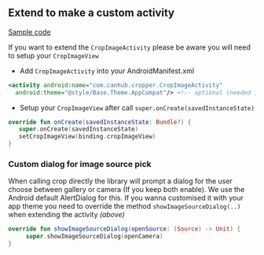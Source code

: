 ## Extend to make a custom activity
[Sample code](https://github.com/CanHub/Android-Image-Cropper/tree/main/sample/src/main/java/com/canhub/cropper/sample/SampleCustomActivity)

If you want to extend the `CropImageActivity` please be aware you will need to setup your `CropImageView`

- Add `CropImageActivity` into your AndroidManifest.xml
 ```xml
 <activity android:name="com.canhub.cropper.CropImageActivity"
   android:theme="@style/Base.Theme.AppCompat"/> <!-- optional (needed if default theme has no action bar) -->
 ```
- Setup your `CropImageView` after call `super.onCreate(savedInstanceState)`
 ```kotlin
override fun onCreate(savedInstanceState: Bundle?) {
    super.onCreate(savedInstanceState)
    setCropImageView(binding.cropImageView)
}
 ```

### Custom dialog for image source pick
When calling crop directly the library will prompt a dialog for the user choose between gallery or camera (If you keep both enable).
We use the Android default AlertDialog for this. If you wanna customised it with your app theme you need to override the method `showImageSourceDialog(..)` when extending the activity _(above)_
```kotlin 
override fun showImageSourceDialog(openSource: (Source) -> Unit) {
     super.showImageSourceDialog(openCamera)
}
```